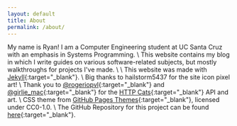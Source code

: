 ```yaml
---
layout: default
title: About
permalink: /about/
---
```


My name is Ryan! I am a Computer Engineering student at UC Santa Cruz with an emphasis in Systems Programming. \\
This website contains my blog in which I write guides on various software-related subjects, but mostly walkthroughs for projects I've made. \\
\\
This website was made with [Jekyll](https://jekyllrb.com/){:target="_blank"}. \\
Big thanks to hailstorm5437 for the site icon pixel art! \\
Thank you to [@rogeriopvl](https://twitter.com/rogeriopvl){:target="_blank"} and [@girlie_mac](https://twitter.com/girlie_mac){:target="_blank"} for the [HTTP Cats](https://http.cat){:target="_blank"} API and art. \\
CSS theme from [GitHub Pages Themes](https://github.com/pages-themes){:target="_blank"}, licensed under CC0-1.0. \\
The GitHub Repository for this project can be found [here](https://github.com/RyantheKing/RyansSite){:target="_blank"}.
